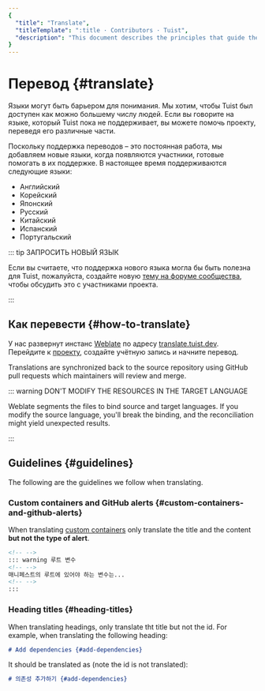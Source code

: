 ```yaml
---
{
  "title": "Translate",
  "titleTemplate": ":title · Contributors · Tuist",
  "description": "This document describes the principles that guide the development of Tuist."
}
---
```

# Перевод {#translate}

Языки могут быть барьером для понимания. Мы хотим, чтобы Tuist был доступен как
можно большему числу людей. Если вы говорите на языке, который Tuist пока не
поддерживает, вы можете помочь проекту, переведя его различные части.

Поскольку поддержка переводов – это постоянная работа, мы добавляем новые языки,
когда появляются участники, готовые помогать в их поддержке. В настоящее время
поддерживаются следующие языки:

- Английский
- Корейский
- Японский
- Русский
- Китайский
- Испанский
- Португальский

::: tip ЗАПРОСИТЬ НОВЫЙ ЯЗЫК
<!-- -->
Если вы считаете, что поддержка нового языка могла бы быть полезна для Tuist,
пожалуйста, создайте новую [тему на форуме
сообщества](https://community.tuist.io/c/general/4), чтобы обсудить это с
участниками проекта.
<!-- -->
:::

## Как перевести {#how-to-translate}

У нас развернут инстанс [Weblate](https://weblate.org/en-gb/) по адресу
[translate.tuist.dev](https://translate.tuist.dev). Перейдите к
[проекту](https://translate.tuist.dev/engage/tuist/), создайте учётную запись и
начните перевод.

Translations are synchronized back to the source repository using GitHub pull
requests which maintainers will review and merge.

::: warning DON'T MODIFY THE RESOURCES IN THE TARGET LANGUAGE
<!-- -->
Weblate segments the files to bind source and target languages. If you modify
the source language, you'll break the binding, and the reconciliation might
yield unexpected results.
<!-- -->
:::

## Guidelines {#guidelines}

The following are the guidelines we follow when translating.

### Custom containers and GitHub alerts {#custom-containers-and-github-alerts}

When translating [custom
containers](https://vitepress.dev/guide/markdown#custom-containers) only
translate the title and the content **but not the type of alert**.

```markdown
<!-- -->
::: warning 루트 변수
<!-- -->
매니페스트의 루트에 있어야 하는 변수는...
<!-- -->
:::
```

### Heading titles {#heading-titles}

When translating headings, only translate tht title but not the id. For example,
when translating the following heading:

```markdown
# Add dependencies {#add-dependencies}
```

It should be translated as (note the id is not translated):

```markdown
# 의존성 추가하기 {#add-dependencies}
```
